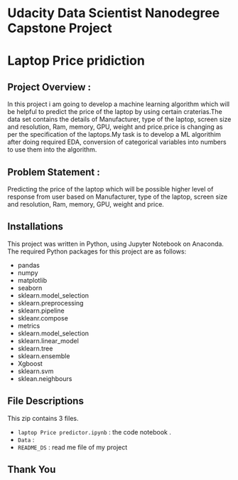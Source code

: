 # Udacity Data Scientist Nanodegree Capstone Project

# Laptop Price pridiction 


## Project Overview :
In this project i am going to develop a machine learning algorithm which will be helpful to predict the price of the laptop by using certain craterias.The data set contains the details of Manufacturer, type of the laptop, screen size and resolution, Ram, memory, GPU, weight and price.price is changing as per the specification of the laptops.My task is to develop a ML algorithim after doing required EDA, conversion of categorical variables into numbers to use them into the algorithm.

## Problem Statement :
Predicting the price of the laptop which will be possible higher level of response from user based on Manufacturer, type of the laptop, screen size and resolution, Ram, memory, GPU, weight and price.

## Installations
This project was written in Python, using Jupyter Notebook on Anaconda. The required Python packages for this project are as follows:

- pandas
- numpy
- matplotlib
- seaborn
- sklearn.model_selection
- sklearn.preprocessing
- sklearn.pipeline
- skleanr.compose
- metrics
- sklearn.model_selection
- sklearn.linear_model
- sklearn.tree
- sklearn.ensemble
- Xgboost
- sklearn.svm
- sklean.neighbours

## File Descriptions
This zip contains 3 files. 
- `laptop Price predictor.ipynb` : the code notebook .
- `Data` :
- `README_DS` : read me file of my project
  
 
## Thank You

